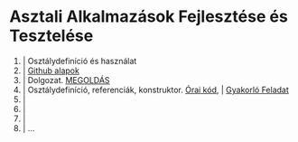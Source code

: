 # Asztali Alkalmazások Fejlesztése és Tesztelése

1. | Osztálydefiníció és használat
2. | <a href="https://www.w3schools.com/git/default.asp?remote=github">Github alapok</a>
3. | Dolgozat. <a href="">MEGOLDÁS</a>
4. | Osztálydefiníció, referenciák, konstruktor. <a href="">Órai kód</a>,
   | <a href="">Gyakorló Feladat</a>
7. |
8. |
9. |
10. |
...
